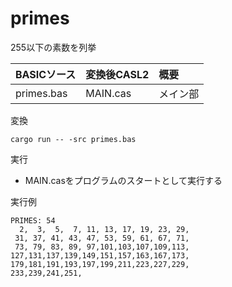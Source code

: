 # primes

255以下の素数を列挙  


| BASICソース   | 変換後CASL2 | 概要                        |
|:--------------|:------------|:----------------------------|
| primes.bas    | MAIN.cas    | メイン部                    |


変換  
```
cargo run -- -src primes.bas
```

実行  
 - MAIN.casをプログラムのスタートとして実行する


実行例  
```
PRIMES: 54
  2,  3,  5,  7, 11, 13, 17, 19, 23, 29,
 31, 37, 41, 43, 47, 53, 59, 61, 67, 71,
 73, 79, 83, 89, 97,101,103,107,109,113,
127,131,137,139,149,151,157,163,167,173,
179,181,191,193,197,199,211,223,227,229,
233,239,241,251,
```
